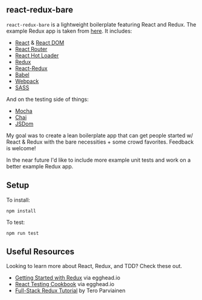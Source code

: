 ## react-redux-bare ##

`react-redux-bare` is a lightweight boilerplate featuring React and Redux. The example Redux app is taken from [here](https://github.com/reactjs/redux/tree/master/examples/todos).  It includes:

 - [React](https://github.com/facebook/react) & [React DOM](https://www.npmjs.com/package/react-dom)
 - [React Router](https://github.com/reactjs/react-router)
 - [React Hot Loader](https://github.com/gaearon/react-hot-loader)
 - [Redux](https://github.com/reactjs/redux)
 - [React-Redux](https://github.com/reactjs/react-redux)
 - [Babel](https://babeljs.io/)
 - [Webpack](http://webpack.github.io/)
 - [SASS](sass-lang.com)

And on the testing side of things:

 - [Mocha](https://mochajs.org/)
 - [Chai](http://chaijs.com)
 - [JSDom](https://github.com/tmpvar/jsdom)

My goal was to create a lean boilerplate app that can get people started w/ React & Redux with the bare necessities + some crowd favorites. Feedback is welcome!

In the near future I'd like to include more example unit tests and work on a better example Redux app.

## Setup ##

To install:

    npm install

To test:

    npm run test

## Useful Resources ##

Looking to learn more about React, Redux, and TDD? Check these out.

- [Getting Started with Redux](https://egghead.io/series/getting-started-with-redux) via egghead.io
- [React Testing Cookbook](https://egghead.io/series/react-testing-cookbook) via egghead.io
- [Full-Stack Redux Tutorial](http://teropa.info/blog/2015/09/10/full-stack-redux-tutorial.html) by Tero Parviainen
